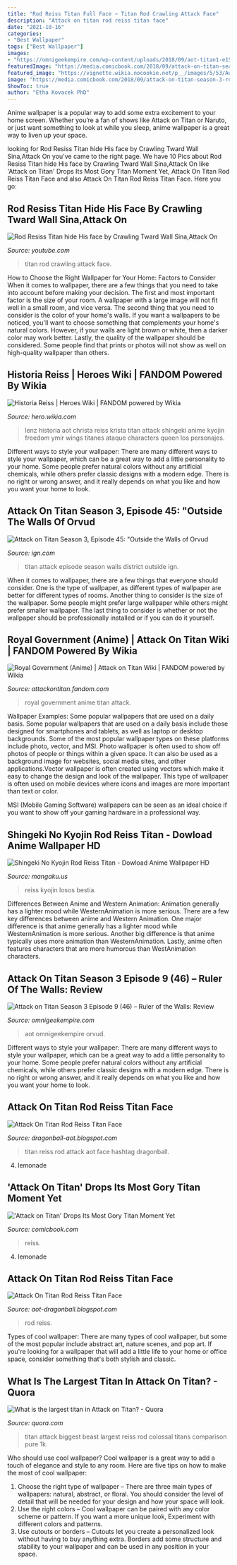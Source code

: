 ```yaml
---
title: "Rod Reiss Titan Full Face ~ Titan Rod Crawling Attack Face"
description: "Attack on titan rod reiss titan face"
date: "2021-10-16"
categories:
- "Best Wallpaper"
tags: ["Best Wallpaper"]
images:
- "https://omnigeekempire.com/wp-content/uploads/2018/09/aot-titan1-e1537128124181.png"
featuredImage: "https://media.comicbook.com/2018/09/attack-on-titan-season-3-rod-reiss-titan-orvud-district-wall-fac-1134200-640x320.jpeg"
featured_image: "https://vignette.wikia.nocookie.net/p__/images/5/53/Aot-krista-lenz.jpg/revision/latest/scale-to-width-down/250?cb=20180520010059&amp;path-prefix=protagonist"
image: "https://media.comicbook.com/2018/09/attack-on-titan-season-3-rod-reiss-titan-orvud-district-wall-fac-1134200-640x320.jpeg"
ShowToc: true
author: "Etha Kovacek PhD"
---
```



Anime wallpaper is a popular way to add some extra excitement to your home screen. Whether you’re a fan of shows like Attack on Titan or Naruto, or just want something to look at while you sleep, anime wallpaper is a great way to liven up your space.

	

		
looking for Rod Resiss Titan hide His face by Crawling Tward Wall Sina,Attack On you've came to the right page. We have 10 Pics about Rod Resiss Titan hide His face by Crawling Tward Wall Sina,Attack On like &#039;Attack on Titan&#039; Drops Its Most Gory Titan Moment Yet, Attack On Titan Rod Reiss Titan Face and also Attack On Titan Rod Reiss Titan Face. Here you go:
		
    
## Rod Resiss Titan Hide His Face By Crawling Tward Wall Sina,Attack On

<img loading=lazy src="https://i.ytimg.com/vi/kB-c3np3PTo/maxresdefault.jpg" onerror="this.onerror=null;this.src='https://tse2.mm.bing.net/th?id=OIP.KhmcgwuZEXZTq8a4Pj4MZAHaEK&amp;pid=15.1';" alt="Rod Resiss Titan hide His face by Crawling Tward Wall Sina,Attack On">

_Source: youtube.com_

>titan rod crawling attack face. 

	

How to Choose the Right Wallpaper for Your Home: Factors to Consider
When it comes to wallpaper, there are a few things that you need to take into account before making your decision. The first and most important factor is the size of your room. A wallpaper with a large image will not fit well in a small room, and vice versa. 
The second thing that you need to consider is the color of your home's walls. If you want a wallpapers to be noticed, you'll want to choose something that complements your home's natural colors. However, if your walls are light brown or white, then a darker color may work better. 
Lastly, the quality of the wallpaper should be considered. Some people find that prints or photos will not show as well on high-quality wallpaper than others.

    
## Historia Reiss | Heroes Wiki | FANDOM Powered By Wikia

<img loading=lazy src="https://vignette.wikia.nocookie.net/p__/images/5/53/Aot-krista-lenz.jpg/revision/latest/scale-to-width-down/250?cb=20180520010059&amp;path-prefix=protagonist" onerror="this.onerror=null;this.src='https://tse2.mm.bing.net/th?id=OIP.9jQ1qjdzfdPmxLaXndsfDQAAAA&amp;pid=15.1';" alt="Historia Reiss | Heroes Wiki | FANDOM powered by Wikia">

_Source: hero.wikia.com_

>lenz historia aot christa reiss krista titan attack shingeki anime kyojin freedom ymir wings titanes ataque characters queen los personajes. 

	

Different ways to style your wallpaper:
There are many different ways to style your wallpaper, which can be a great way to add a little personality to your home. Some people prefer natural colors without any artificial chemicals, while others prefer classic designs with a modern edge. There is no right or wrong answer, and it really depends on what you like and how you want your home to look.

    
## Attack On Titan Season 3, Episode 45: &quot;Outside The Walls Of Orvud

<img loading=lazy src="https://oyster.ignimgs.com/wordpress/stg.ign.com/2018/09/bigone.jpg" onerror="this.onerror=null;this.src='https://tse2.mm.bing.net/th?id=OIP.-7f77mqkkJc1CHj9SBPcFAHaEK&amp;pid=15.1';" alt="Attack on Titan Season 3, Episode 45: &quot;Outside the Walls of Orvud">

_Source: ign.com_

>titan attack episode season walls district outside ign. 

	

When it comes to wallpaper, there are a few things that everyone should consider. One is the type of wallpaper, as different types of wallpaper are better for different types of rooms. Another thing to consider is the size of the wallpaper. Some people might prefer large wallpaper while others might prefer smaller wallpaper. The last thing to consider is whether or not the wallpaper should be professionally installed or if you can do it yourself.

    
## Royal Government (Anime) | Attack On Titan Wiki | FANDOM Powered By Wikia

<img loading=lazy src="https://vignette.wikia.nocookie.net/shingekinokyojin/images/e/e9/Royal_Government_%28Anime%29.png/revision/latest/scale-to-width-down/350?cb=20180819221348" onerror="this.onerror=null;this.src='https://tse3.mm.bing.net/th?id=OIP.ImW-z3SjdqSO4bZQZqjy1gAAAA&amp;pid=15.1';" alt="Royal Government (Anime) | Attack on Titan Wiki | FANDOM powered by Wikia">

_Source: attackontitan.fandom.com_

>royal government anime titan attack. 

	

Wallpaper Examples: Some popular wallpapers that are used on a daily basis.
Some popular wallpapers that are used on a daily basis include those designed for smartphones and tablets, as well as laptop or desktop backgrounds. Some of the most popular wallpaper types on these platforms include photo, vector, and MSI. 
Photo wallpaper is often used to show off photos of people or things within a given space. It can also be used as a background image for websites, social media sites, and other applications.Vector wallpaper is often created using vectors which make it easy to change the design and look of the wallpaper. This type of wallpaper is often used on mobile devices where icons and images are more important than text or color. 

MSI (Mobile Gaming Software) wallpapers can be seen as an ideal choice if you want to show off your gaming hardware in a professional way.

    
## Shingeki No Kyojin Rod Reiss Titan - Dowload Anime Wallpaper HD

<img loading=lazy src="https://i.pinimg.com/originals/f7/c9/d4/f7c9d47ad233ece8b702cc902c134226.jpg" onerror="this.onerror=null;this.src='https://tse2.mm.bing.net/th?id=OIP.YlUxdrgP8ByJe2lH78FpiQHaFj&amp;pid=15.1';" alt="Shingeki No Kyojin Rod Reiss Titan - Dowload Anime Wallpaper HD">

_Source: mangaku.us_

>reiss kyojin losos bestia. 

	

Differences Between Anime and Western Animation: Animation generally has a lighter mood while WesternAnimation is more serious.
There are a few key differences between anime and Western Animation. One major difference is that anime generally has a lighter mood while WesternAnimation is more serious. Another big difference is that anime typically uses more animation than WesternAnimation. Lastly, anime often features characters that are more humorous than WestAnimation characters.

    
## Attack On Titan Season 3 Episode 9 (46) – Ruler Of The Walls: Review

<img loading=lazy src="https://omnigeekempire.com/wp-content/uploads/2018/09/aot-titan1-e1537128124181.png" onerror="this.onerror=null;this.src='https://tse4.mm.bing.net/th?id=OIP.YPDAmGgwd1aE2i0s_mwX7AHaEK&amp;pid=15.1';" alt="Attack on Titan Season 3 Episode 9 (46) – Ruler of the Walls: Review">

_Source: omnigeekempire.com_

>aot omnigeekempire orvud. 

	

Different ways to style your wallpaper:
There are many different ways to style your wallpaper, which can be a great way to add a little personality to your home. Some people prefer natural colors without any artificial chemicals, while others prefer classic designs with a modern edge. There is no right or wrong answer, and it really depends on what you like and how you want your home to look.

    
## Attack On Titan Rod Reiss Titan Face

<img loading=lazy src="https://pbs.twimg.com/media/DnTwKr7V4AAuyWT.jpg" onerror="this.onerror=null;this.src='https://tse3.mm.bing.net/th?id=OIP.GoFwB2mzMQAw6Vk0NJt3wAHaEH&amp;pid=15.1';" alt="Attack On Titan Rod Reiss Titan Face">

_Source: dragonball-aot.blogspot.com_

>titan reiss rod attack aot face hashtag dragonball. 

	

4. lemonade 

    
## &#039;Attack On Titan&#039; Drops Its Most Gory Titan Moment Yet

<img loading=lazy src="https://media.comicbook.com/2018/09/attack-on-titan-season-3-rod-reiss-titan-orvud-district-wall-fac-1134200-640x320.jpeg" onerror="this.onerror=null;this.src='https://tse4.mm.bing.net/th?id=OIP.hzirPyte1eBQ8rlsWMCVnAHaDt&amp;pid=15.1';" alt="&#039;Attack on Titan&#039; Drops Its Most Gory Titan Moment Yet">

_Source: comicbook.com_

>reiss. 

	

4. lemonade 

    
## Attack On Titan Rod Reiss Titan Face

<img loading=lazy src="https://pbs.twimg.com/media/Dn-dc1LU0AAXtb0.jpg" onerror="this.onerror=null;this.src='https://tse4.mm.bing.net/th?id=OIP.VwqaIwJhutd08sVwngbsHwHaHa&amp;pid=15.1';" alt="Attack On Titan Rod Reiss Titan Face">

_Source: aot-dragonball.blogspot.com_

>rod reiss. 

	

Types of cool wallpaper:
There are many types of cool wallpaper, but some of the most popular include abstract art, nature scenes, and pop art. If you're looking for a wallpaper that will add a little life to your home or office space, consider something that's both stylish and classic.

    
## What Is The Largest Titan In Attack On Titan? - Quora

<img loading=lazy src="https://qph.fs.quoracdn.net/main-qimg-1d698a41ee610750d3135d59885c5279" onerror="this.onerror=null;this.src='https://tse3.mm.bing.net/th?id=OIP.HWmKQe5hB1DTE11ZiFxSeQHaEK&amp;pid=15.1';" alt="What is the largest titan in Attack on Titan? - Quora">

_Source: quora.com_

>titan attack biggest beast largest reiss rod colossal titans comparison pure 1k. 

	

Who should use cool wallpaper?
Cool wallpaper is a great way to add a touch of elegance and style to any room. Here are five tips on how to make the most of cool wallpaper: 
1) Choose the right type of wallpaper – There are three main types of wallpapers: natural, abstract, or floral. You should consider the level of detail that will be needed for your design and how your space will look. 
2) Use the right colors – Cool wallpaper can be paired with any color scheme or pattern. If you want a more unique look, Experiment with different colors and patterns. 
3) Use cutouts or borders – Cutouts let you create a personalized look without having to buy anything extra. Borders add some structure and stability to your wallpaper and can be used in any position in your space.

